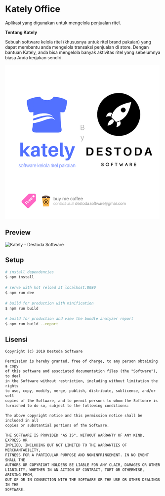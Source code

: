 # Kately Office
Aplikasi yang digunakan untuk mengelola penjualan ritel.

**Tentang Kately**

Sebuah software kelola ritel (khususnya untuk ritel brand pakaian) yang dapat membantu anda mengelola transaksi
penjualan di store. Dengan bantuan Kately, anda bisa mengelola banyak aktivitas ritel yang sebelumnya
biasa Anda kerjakan sendiri.

![Kately - Destoda Software](kately-github.png)

## Preview

![Kately - Destoda Software](static/p1.png)

## Setup

``` bash
# install dependencies
$ npm install

# serve with hot reload at localhost:8080
$ npm run dev

# build for production with minification
$ npm run build

# build for production and view the bundle analyzer report
$ npm run build --report
```

## Lisensi

```
Copyright (c) 2019 Destoda Software

Permission is hereby granted, free of charge, to any person obtaining a copy
of this software and associated documentation files (the "Software"), to deal
in the Software without restriction, including without limitation the rights
to use, copy, modify, merge, publish, distribute, sublicense, and/or sell
copies of the Software, and to permit persons to whom the Software is
furnished to do so, subject to the following conditions:

The above copyright notice and this permission notice shall be included in all
copies or substantial portions of the Software.

THE SOFTWARE IS PROVIDED "AS IS", WITHOUT WARRANTY OF ANY KIND, EXPRESS OR
IMPLIED, INCLUDING BUT NOT LIMITED TO THE WARRANTIES OF MERCHANTABILITY,
FITNESS FOR A PARTICULAR PURPOSE AND NONINFRINGEMENT. IN NO EVENT SHALL THE
AUTHORS OR COPYRIGHT HOLDERS BE LIABLE FOR ANY CLAIM, DAMAGES OR OTHER
LIABILITY, WHETHER IN AN ACTION OF CONTRACT, TORT OR OTHERWISE, ARISING FROM,
OUT OF OR IN CONNECTION WITH THE SOFTWARE OR THE USE OR OTHER DEALINGS IN THE
SOFTWARE.
```
